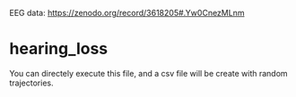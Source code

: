 EEG data: https://zenodo.org/record/3618205#.Yw0CnezMLnm

# hearing_loss

You can directely execute this file, and a csv file will be create with random trajectories. 


